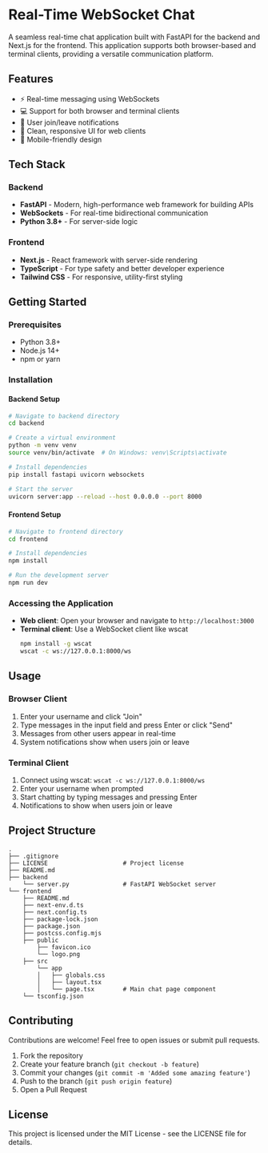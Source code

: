 # Real-Time WebSocket Chat

A seamless real-time chat application built with FastAPI for the backend and Next.js for the frontend. This application supports both browser-based and terminal clients, providing a versatile communication platform.

## Features

- ⚡ Real-time messaging using WebSockets
- 💻 Support for both browser and terminal clients
- 🔔 User join/leave notifications
- 🎨 Clean, responsive UI for web clients
- 📱 Mobile-friendly design

## Tech Stack

### Backend
- **FastAPI** - Modern, high-performance web framework for building APIs
- **WebSockets** - For real-time bidirectional communication
- **Python 3.8+** - For server-side logic

### Frontend
- **Next.js** - React framework with server-side rendering
- **TypeScript** - For type safety and better developer experience
- **Tailwind CSS** - For responsive, utility-first styling

## Getting Started

### Prerequisites

- Python 3.8+
- Node.js 14+
- npm or yarn

### Installation

#### Backend Setup

```bash
# Navigate to backend directory
cd backend

# Create a virtual environment
python -m venv venv
source venv/bin/activate  # On Windows: venv\Scripts\activate

# Install dependencies
pip install fastapi uvicorn websockets

# Start the server
uvicorn server:app --reload --host 0.0.0.0 --port 8000
```

#### Frontend Setup

```bash
# Navigate to frontend directory
cd frontend

# Install dependencies
npm install

# Run the development server
npm run dev
```

### Accessing the Application

- **Web client**: Open your browser and navigate to `http://localhost:3000`
- **Terminal client**: Use a WebSocket client like wscat
  ```bash
  npm install -g wscat
  wscat -c ws://127.0.0.1:8000/ws
  ```

## Usage

### Browser Client

1. Enter your username and click "Join"
2. Type messages in the input field and press Enter or click "Send"
3. Messages from other users appear in real-time
4. System notifications show when users join or leave

### Terminal Client

1. Connect using wscat: `wscat -c ws://127.0.0.1:8000/ws`
2. Enter your username when prompted
3. Start chatting by typing messages and pressing Enter
4. Notifications to show when users join or leave

## Project Structure

```
.
├── .gitignore
├── LICENSE                     # Project license
├── README.md
├── backend
    └── server.py               # FastAPI WebSocket server
└── frontend
    ├── README.md
    ├── next-env.d.ts
    ├── next.config.ts
    ├── package-lock.json
    ├── package.json
    ├── postcss.config.mjs
    ├── public
        ├── favicon.ico
        └── logo.png
    ├── src
        └── app
        │   ├── globals.css
        │   ├── layout.tsx
        │   └── page.tsx        # Main chat page component
    └── tsconfig.json
```

## Contributing

Contributions are welcome! Feel free to open issues or submit pull requests.

1. Fork the repository
2. Create your feature branch (`git checkout -b feature`)
3. Commit your changes (`git commit -m 'Added some amazing feature'`)
4. Push to the branch (`git push origin feature`)
5. Open a Pull Request

## License

This project is licensed under the MIT License - see the LICENSE file for details.